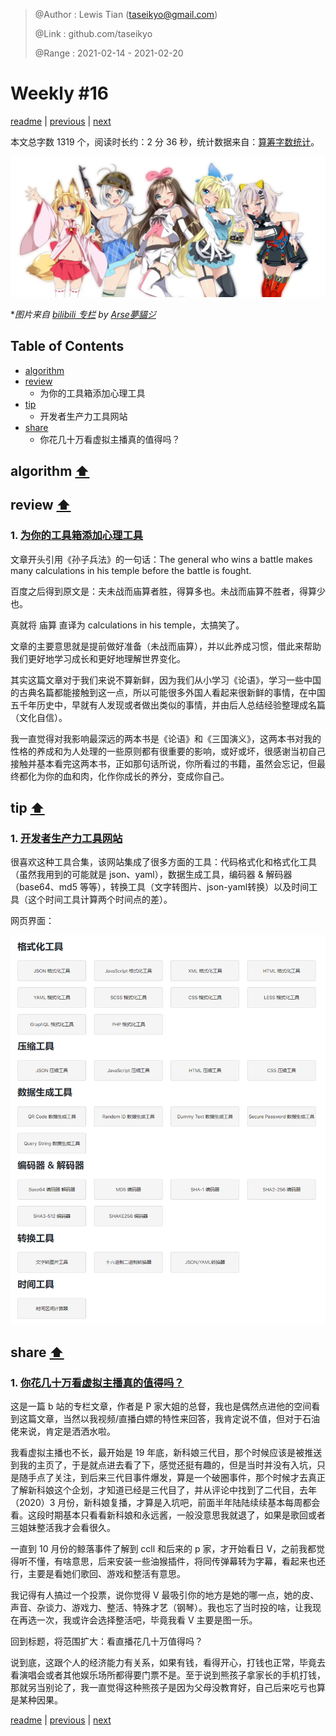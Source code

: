> @Author  : Lewis Tian (taseikyo@gmail.com)
>
> @Link    : github.com/taseikyo
>
> @Range   : 2021-02-14 - 2021-02-20

# Weekly #16

[readme](../README.md) | [previous](202102W2.md) | [next](202102W4.md)

本文总字数 1319 个，阅读时长约：2 分 36 秒，统计数据来自：[算筹字数统计](http://www.xiqei.com/tools?p=tj)。

![](../images/2021/02/vtuber4kings.png "VTuber四天王，左起：Nekomasu、电脑少女Siro、绊爱、Mirai Akari和辉夜月")

\**图片来自 [bilibili 专栏](https://www.bilibili.com/read/cv1058737) by [ 
Arse夢貓ジ ](https://space.bilibili.com/65253036)*

## Table of Contents

- [algorithm](#algorithm-)
- [review](#review-)
	- 为你的工具箱添加心理工具
- [tip](#tip-)
	- 开发者生产力工具网站
- [share](#share-)
	- 你花几十万看虚拟主播真的值得吗？

## algorithm [⬆](#weekly-16)

## review [⬆](#weekly-16)

### 1. [为你的工具箱添加心理工具](https://fs.blog/2014/11/charlie-munger-mental-toolbox)

文章开头引用《孙子兵法》的一句话：The general who wins a battle makes many calculations in his temple before the battle is fought.

百度之后得到原文是：夫未战而庙算者胜，得算多也。未战而庙算不胜者，得算少也。

真就将 庙算 直译为 calculations in his temple，太搞笑了。

文章的主要意思就是提前做好准备（未战而庙算），并以此养成习惯，借此来帮助我们更好地学习成长和更好地理解世界变化。

其实这篇文章对于我们来说不算新鲜，因为我们从小学习《论语》，学习一些中国的古典名篇都能接触到这一点，所以可能很多外国人看起来很新鲜的事情，在中国五千年历史中，早就有人发现或者做出类似的事情，并由后人总结经验整理成名篇（文化自信）。

我一直觉得对我影响最深远的两本书是《论语》和《三国演义》，这两本书对我的性格的养成和为人处理的一些原则都有很重要的影响，或好或坏，很感谢当初自己接触并基本看完这两本书，正如那句话所说，你所看过的书籍，虽然会忘记，但最终都化为你的血和肉，化作你成长的养分，变成你自己。

## tip [⬆](#weekly-16)

### 1. [开发者生产力工具网站](https://www.345tool.com/zh-hans)

很喜欢这种工具合集，该网站集成了很多方面的工具：代码格式化和格式化工具（虽然我用到的可能就是 json、yaml），数据生成工具，编码器 & 解码器（base64、md5 等等），转换工具（文字转图片、json-yaml转换）以及时间工具（这个时间工具计算两个时间点的差）。

网页界面：

![](../images/2021/02/screencapture-345tool-zh-hans-2021-02-10-12_29_48.png)

## share [⬆](#weekly-16)

### 1. [你花几十万看虚拟主播真的值得吗？](https://www.bilibili.com/read/cv9190710)

这是一篇 b 站的专栏文章，作者是 P 家大姐的总督，我也是偶然点进他的空间看到这篇文章，当然以我视频/直播白嫖的特性来回答，我肯定说不值，但对于石油佬来说，肯定是洒洒水啦。

我看虚拟主播也不长，最开始是 19 年底，新科娘三代目，那个时候应该是被推送到我的主页了，于是就点进去看了下，感觉还挺有趣的，但是当时并没有入坑，只是随手点了关注，到后来三代目事件爆发，算是一个破圈事件，那个时候才去真正了解新科娘这个企划，才知道已经是三代目了，并从评论中找到了二代目，去年（2020）3 月份，新科娘复播，才算是入坑吧，前面半年陆陆续续基本每周都会看。这段时期基本只看看新科娘和永远酱，一般没意思我就退了，如果是歌回或者三姐妹整活我才会看很久。

一直到 10 月份的鲸落事件了解到 ccll 和后来的 p 家，才开始看日 V，之前我都觉得听不懂，有啥意思，后来安装一些油猴插件，将同传弹幕转为字幕，看起来也还行，主要是看她们歌回、游戏和整活有意思。

我记得有人搞过一个投票，说你觉得 V 最吸引你的地方是她的哪一点，她的皮、声音、杂谈力、游戏力、整活、特殊才艺（钢琴）。我也忘了当时投的啥，让我现在再选一次，我或许会选择整活吧，毕竟我看 V 主要是图一乐。

回到标题，将范围扩大：看直播花几十万值得吗？

说到底，这跟个人的经济能力有关系，如果有钱，看得开心，打钱也正常，毕竟去看演唱会或者其他娱乐场所都得要门票不是。至于说到熊孩子拿家长的手机打钱，那就另当别论了，我一直觉得这种熊孩子是因为父母没教育好，自己后来吃亏也算是某种因果。

[readme](../README.md) | [previous](202102W2.md) | [next](202102W4.md)
